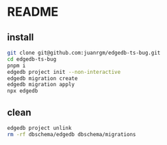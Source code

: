 # README

## install

```sh
git clone git@github.com:juanrgm/edgedb-ts-bug.git
cd edgedb-ts-bug
pnpm i
edgedb project init --non-interactive
edgedb migration create
edgedb migration apply
npx edgedb
```

## clean

```sh
edgedb project unlink
rm -rf dbschema/edgedb dbschema/migrations
```